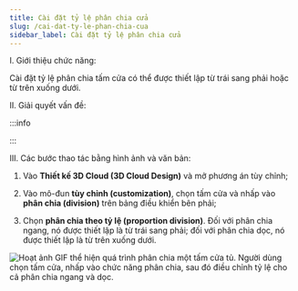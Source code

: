 ```yaml
---
title: Cài đặt tỷ lệ phân chia cửa
slug: /cai-dat-ty-le-phan-chia-cua
sidebar_label: Cài đặt tỷ lệ phân chia cửa
---
```


I. Giới thiệu chức năng:

Cài đặt tỷ lệ phân chia tấm cửa có thể được thiết lập từ trái sang phải hoặc từ trên xuống dưới.

II. Giải quyết vấn đề:

:::info

:::

III. Các bước thao tác bằng hình ảnh và văn bản:

1. Vào **Thiết kế 3D Cloud (3D Cloud Design)** và mở phương án tùy chỉnh;

2. Vào mô-đun **tùy chỉnh (customization)**, chọn tấm cửa và nhấp vào **phân chia (division)** trên bảng điều khiển bên phải;

3. Chọn **phân chia theo tỷ lệ (proportion division)**. Đối với phân chia ngang, nó được thiết lập là từ trái sang phải; đối với phân chia dọc, nó được thiết lập là từ trên xuống dưới.

![Hoạt ảnh GIF thể hiện quá trình phân chia một tấm cửa tủ. Người dùng chọn tấm cửa, nhấp vào chức năng phân chia, sau đó điều chỉnh tỷ lệ cho cả phân chia ngang và dọc.](https://storage.googleapis.com/jegavn_kb/images/26aa3a7b-6e72-49b9-bcfc-8568926417d8.gif)